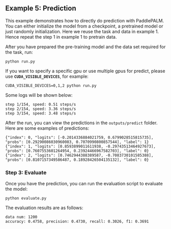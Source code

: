 ## Example 5: Prediction
This example demonstrates how to directly do prediction with PaddlePALM. You can either initialize the model from a checkpoint, a pretrained model or just randomly initialization. Here we reuse the task and data in example 1. Hence repeat the step 1 in example 1 to pretrain data. 

After you have prepared the pre-training model and the data set required for the task, run:

```shell
python run.py
```

If you want to specify a specific gpu or use multiple gpus for predict, please use **`CUDA_VISIBLE_DEVICES`**, for example:

```shell
CUDA_VISIBLE_DEVICES=0,1,2 python run.py
```


Some logs will be shown below:

```
step 1/154, speed: 0.51 steps/s
step 2/154, speed: 3.36 steps/s
step 3/154, speed: 3.48 steps/s
```


After the run, you can view the predictions in the `outputs/predict` folder. Here are some examples of predictions:


```
{"index": 0, "logits": [-0.2014336884021759, 0.6799028515815735], "probs": [0.29290086030960083, 0.7070990800857544], "label": 1}
{"index": 1, "logits": [0.8593899011611938, -0.29743513464927673], "probs": [0.7607553601264954, 0.23924466967582703], "label": 0}
{"index": 2, "logits": [0.7462944388389587, -0.7083730101585388], "probs": [0.8107157349586487, 0.18928426504135132], "label": 0}
```

### Step 3: Evaluate

Once you have the prediction, you can run the evaluation script to evaluate the model:

```shell
python evaluate.py
```

The evaluation results are as follows:

```
data num: 1200
accuracy: 0.4758, precision: 0.4730, recall: 0.3026, f1: 0.3691
```
